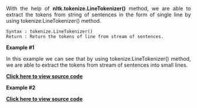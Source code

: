 <div align="justify">

With the help of __nltk.tokenize.LineTokenizer()__ method, we are able to extract the tokens from string of sentences in the form of single line by using tokenize.LineTokenizer() method.

```
Syntax : tokenize.LineTokenizer()
Return : Return the tokens of line from stream of sentences.
```

__Example #1__

In this example we can see that by using tokenize.LineTokenizer() method, we are able to extract the tokens from stream of sentences into small lines.

<a href="https://github.com/NhanPhamThanh-IT/NLTK-Guide/blob/main/Documentation/LineTokenizer/example1.py"><strong>Click here to view source code</strong></a>

__Example #2__

<a href="https://github.com/NhanPhamThanh-IT/NLTK-Guide/blob/main/Documentation/LineTokenizer/example2.py"><strong>Click here to view source code</strong></a>

</div>
